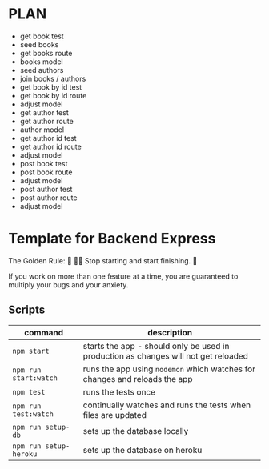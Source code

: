 # PLAN

  - get book test
  - seed books
  - get books route
  - books model
  - seed authors
- join books / authors
- get book by id test
- get book by id route
- adjust model
- get author test
- get author route
- author model
- get author id test
- get author id route
- adjust model
- post book test
- post book route
- adjust model
- post author test
- post author route
- adjust model

# Template for Backend Express

The Golden Rule:
🦸 🦸‍♂️ Stop starting and start finishing. 🏁

If you work on more than one feature at a time, you are guaranteed to multiply your bugs and your anxiety.

## Scripts

| command                | description                                                                         |
| ---------------------- | ----------------------------------------------------------------------------------- |
| `npm start`            | starts the app - should only be used in production as changes will not get reloaded |
| `npm run start:watch`  | runs the app using `nodemon` which watches for changes and reloads the app          |
| `npm test`             | runs the tests once                                                                 |
| `npm run test:watch`   | continually watches and runs the tests when files are updated                       |
| `npm run setup-db`     | sets up the database locally                                                        |
| `npm run setup-heroku` | sets up the database on heroku                                                      |
